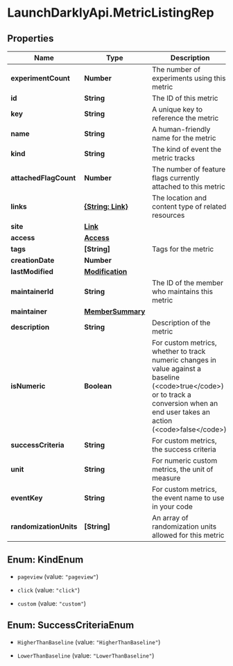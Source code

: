 # LaunchDarklyApi.MetricListingRep

## Properties

Name | Type | Description | Notes
------------ | ------------- | ------------- | -------------
**experimentCount** | **Number** | The number of experiments using this metric | [optional] 
**id** | **String** | The ID of this metric | 
**key** | **String** | A unique key to reference the metric | 
**name** | **String** | A human-friendly name for the metric | 
**kind** | **String** | The kind of event the metric tracks | 
**attachedFlagCount** | **Number** | The number of feature flags currently attached to this metric | [optional] 
**links** | [**{String: Link}**](Link.md) | The location and content type of related resources | 
**site** | [**Link**](Link.md) |  | [optional] 
**access** | [**Access**](Access.md) |  | [optional] 
**tags** | **[String]** | Tags for the metric | 
**creationDate** | **Number** |  | 
**lastModified** | [**Modification**](Modification.md) |  | [optional] 
**maintainerId** | **String** | The ID of the member who maintains this metric | [optional] 
**maintainer** | [**MemberSummary**](MemberSummary.md) |  | [optional] 
**description** | **String** | Description of the metric | [optional] 
**isNumeric** | **Boolean** | For custom metrics, whether to track numeric changes in value against a baseline (&lt;code&gt;true&lt;/code&gt;) or to track a conversion when an end user takes an action (&lt;code&gt;false&lt;/code&gt;). | [optional] 
**successCriteria** | **String** | For custom metrics, the success criteria | [optional] 
**unit** | **String** | For numeric custom metrics, the unit of measure | [optional] 
**eventKey** | **String** | For custom metrics, the event name to use in your code | [optional] 
**randomizationUnits** | **[String]** | An array of randomization units allowed for this metric | [optional] 



## Enum: KindEnum


* `pageview` (value: `"pageview"`)

* `click` (value: `"click"`)

* `custom` (value: `"custom"`)





## Enum: SuccessCriteriaEnum


* `HigherThanBaseline` (value: `"HigherThanBaseline"`)

* `LowerThanBaseline` (value: `"LowerThanBaseline"`)




